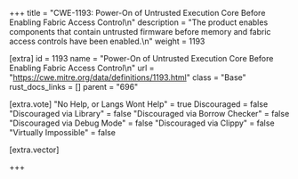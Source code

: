 +++
title = "CWE-1193: Power-On of Untrusted Execution Core Before Enabling Fabric Access Control\n"
description = "The product enables components that contain untrusted firmware before memory and fabric access controls have been enabled.\n"
weight = 1193

[extra]
id = 1193
name = "Power-On of Untrusted Execution Core Before Enabling Fabric Access Control\n"
url = "https://cwe.mitre.org/data/definitions/1193.html"
class = "Base"
rust_docs_links = []
parent = "696"

[extra.vote]
"No Help, or Langs Wont Help" = true
Discouraged = false
"Discouraged via Library" = false
"Discouraged via Borrow Checker" = false
"Discouraged via Debug Mode" = false
"Discouraged via Clippy" = false
"Virtually Impossible" = false

[extra.vector]

+++